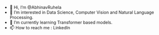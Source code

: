 - 👋 Hi, I’m @AbhinavRuhela
- 👀 I’m interested in Data Science, Computer Vision and Natural Language Processing.
- 🌱 I’m currently learning Transformer based models.
- 📫 How to reach me : LinkedIn

<!---
AbhinavRuhela/AbhinavRuhela is a ✨ special ✨ repository because its `README.md` (this file) appears on your GitHub profile.
You can click the Preview link to take a look at your changes.
--->
